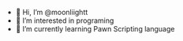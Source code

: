 - 👋 Hi, I’m @moonliightt
- 👀 I’m interested in programing
- 🌱 I’m currently learning Pawn Scripting language

<!---
moonliightt/moonliightt is a ✨ special ✨ repository because its `README.md` (this file) appears on your GitHub profile.
You can click the Preview link to take a look at your changes.
--->
